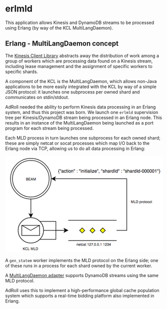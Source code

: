 # erlmld

This application allows Kinesis and DynamoDB streams to be processed using Erlang (by way
of the KCL MultiLangDaemon).


## Erlang - MultiLangDaemon concept

The [Kinesis Client Library](https://github.com/awslabs/amazon-kinesis-client) abstracts
away the distribution of work among a group of workers which are processing data found on
a Kinesis stream, including lease management and the assignment of specific workers to
specific shards.

A component of the KCL is the MultiLangDaemon, which allows non-Java applications to be
more easily integrated with the KCL by way of a simple JSON protocol: it launches one
subprocess per owned shard and communicates on stdin/stdout.

AdRoll needed the ability to perform Kinesis data processing in an Erlang system, and thus
this project was born.  We launch one `erlmld` supervision tree per Kinesis/DynamoDB
stream being processed in an Erlang node.  This results in an instance of the
MultiLangDaemon being launched as a port program for each stream being processed.

Each MLD process in turn launches one subprocess for each owned shard; these are simply
netcat or socat processes which map I/O back to the Erlang node via TCP, allowing us to do
all data processing in Erlang:

![Erlang - MultiLangDaemon concept](img/beam-mld.png)

A `gen_statem` worker implements the MLD protocol on the Erlang side; one of these runs in
a process for each shard owned by the current worker.

A [MultiLangDaemon
adapter](https://github.com/awslabs/dynamodb-streams-kinesis-adapter/blob/master/src/main/java/com/amazonaws/services/dynamodbv2/streamsadapter/StreamsMultiLangDaemon.java)
supports DynamoDB streams using the same MLD protocol.

AdRoll uses this to implement a high-performance global cache population system which
supports a real-time bidding platform also implemented in Erlang.
